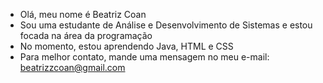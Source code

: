 - Olá, meu nome é Beatriz Coan
- Sou uma estudante de Análise e Desenvolvimento de Sistemas e estou focada na área da programação
- No momento, estou aprendendo Java, HTML e CSS
- Para melhor contato, mande uma mensagem no meu e-mail: beatrizzcoan@gmail.com
